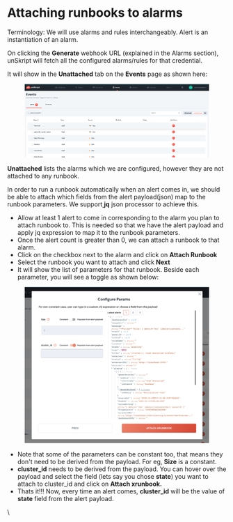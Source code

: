 # Attaching runbooks to alarms

Terminology: We will use alarms and rules interchangeably. Alert is an instantiation of an alarm.

On clicking the **Generate** webhook URL (explained in the Alarms section), unSkript will fetch all the configured alarms/rules for that credential.

It will show in the **Unattached** tab on the **Events** page as shown here:

<figure><img src="../../../.gitbook/assets/Screen Shot 2022-12-07 at 2.35.27 PM.png" alt=""><figcaption></figcaption></figure>

**Unattached** lists the alarms which we are configured, however they are not attached to any runbook.

In order to run a runbook automatically when an alert comes in, we should be able to attach which fields from the alert payload(json) map to the runbook parameters. We support[ ](https://stedolan.github.io/jq/)**jq** json processor to achieve this.

* Allow at least 1 alert to come in corresponding to the alarm you plan to attach runbook to. This is needed so that we have the alert payload and apply jq expression to map it to the runbook parameters.
* Once the alert count is greater than 0, we can attach a runbook to that alarm.
* Click on the checkbox next to the alarm and click on **Attach Runbook**
* Select the runbook you want to attach and click **Next**
* It will show the list of parameters for that runbook. Beside each parameter, you will see a toggle as shown below:

<figure><img src="../../../.gitbook/assets/Screen Shot 2022-12-08 at 11.20.35 AM (1).png" alt=""><figcaption></figcaption></figure>

* Note that some of the parameters can be constant too, that means they don't need to be derived from the payload. For eg, **Size** is a constant.
* **cluster\_id** needs to be derived from the payload. You can hover over the payload and select the field (lets say you chose **state**) you want to attach to cluster\_id and click on **Attach xrunbook.**
* Thats it!!! Now, every time an alert comes, **cluster\_id** will be the value of **state** field from the alert payload.

\\

